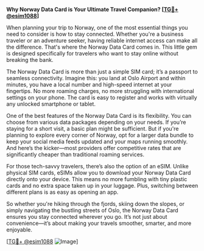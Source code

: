 **Why Norway Data Card is Your Ultimate Travel Companion? [[TG💪+ @esim1088](https://t.me/s/esim1088)]**

When planning your trip to Norway, one of the most essential things you need to consider is how to stay connected. Whether you're a business traveler or an adventure seeker, having reliable internet access can make all the difference. That's where the Norway Data Card comes in. This little gem is designed specifically for travelers who want to stay online without breaking the bank.

The Norway Data Card is more than just a simple SIM card; it’s a passport to seamless connectivity. Imagine this: you land at Oslo Airport and within minutes, you have a local number and high-speed internet at your fingertips. No more roaming charges, no more struggling with international settings on your phone. The card is easy to register and works with virtually any unlocked smartphone or tablet. 

One of the best features of the Norway Data Card is its flexibility. You can choose from various data packages depending on your needs. If you’re staying for a short visit, a basic plan might be sufficient. But if you're planning to explore every corner of Norway, opt for a larger data bundle to keep your social media feeds updated and your maps running smoothly. And here’s the kicker—most providers offer competitive rates that are significantly cheaper than traditional roaming services.

For those tech-savvy travelers, there’s also the option of an eSIM. Unlike physical SIM cards, eSIMs allow you to download your Norway Data Card directly onto your device. This means no more fumbling with tiny plastic cards and no extra space taken up in your luggage. Plus, switching between different plans is as easy as opening an app.

So whether you're hiking through the fjords, skiing down the slopes, or simply navigating the bustling streets of Oslo, the Norway Data Card ensures you stay connected wherever you go. It’s not just about convenience—it’s about making your travels smoother, smarter, and more enjoyable.

[[TG💪+ @esim1088](https://t.me/s/esim1088) ![Image](https://i.postimg.cc/Y0z9fWf4/image.png)]